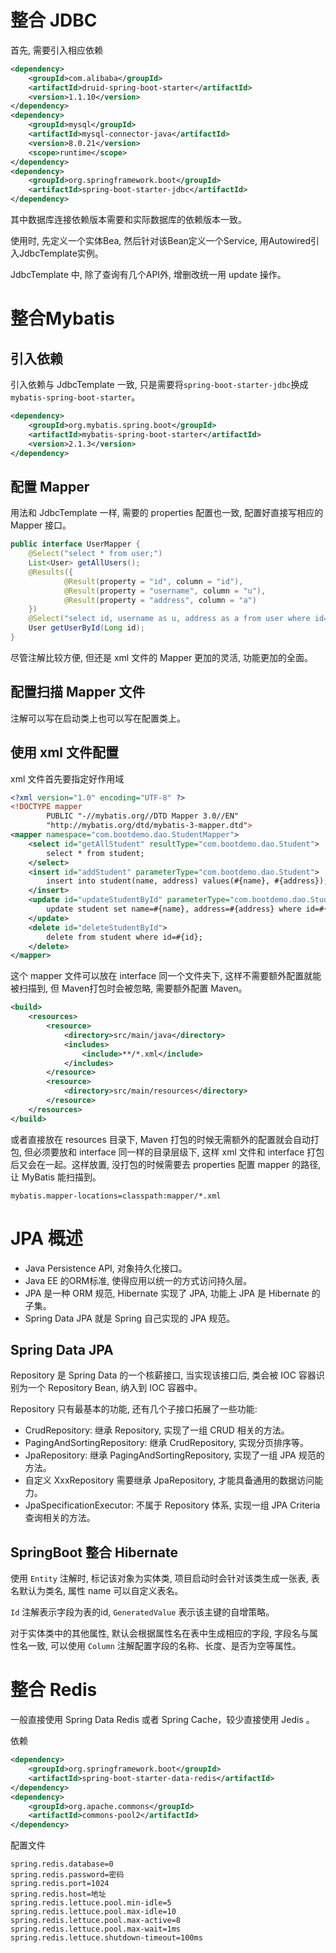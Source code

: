 # 整合 JDBC
首先, 需要引入相应依赖

```xml
<dependency>
    <groupId>com.alibaba</groupId>
    <artifactId>druid-spring-boot-starter</artifactId>
    <version>1.1.10</version>
</dependency>
<dependency>
    <groupId>mysql</groupId>
    <artifactId>mysql-connector-java</artifactId>
    <version>8.0.21</version>
    <scope>runtime</scope>
</dependency>
<dependency>
    <groupId>org.springframework.boot</groupId>
    <artifactId>spring-boot-starter-jdbc</artifactId>
</dependency>
```
其中数据库连接依赖版本需要和实际数据库的依赖版本一致。

使用时, 先定义一个实体Bea, 然后针对该Bean定义一个Service, 用Autowired引入JdbcTemplate实例。

JdbcTemplate 中, 除了查询有几个API外, 增删改统一用 update 操作。

# 整合Mybatis
## 引入依赖
引入依赖与 JdbcTemplate 一致, 只是需要将`spring-boot-starter-jdbc`换成`mybatis-spring-boot-starter`。
```xml
<dependency>
    <groupId>org.mybatis.spring.boot</groupId>
    <artifactId>mybatis-spring-boot-starter</artifactId>
    <version>2.1.3</version>
</dependency>
```

## 配置 Mapper
用法和 JdbcTemplate 一样, 需要的 properties 配置也一致, 配置好直接写相应的 Mapper 接口。
```java
public interface UserMapper {
    @Select("select * from user;")
    List<User> getAllUsers();
    @Results({
            @Result(property = "id", column = "id"),
            @Result(property = "username", column = "u"),
            @Result(property = "address", column = "a")
    })
    @Select("select id, username as u, address as a from user where id=#{id};")
    User getUserById(Long id);
}
```

尽管注解比较方便, 但还是 xml 文件的 Mapper 更加的灵活, 功能更加的全面。

## 配置扫描 Mapper 文件
注解可以写在启动类上也可以写在配置类上。

## 使用 xml 文件配置
xml 文件首先要指定好作用域
```xml
<?xml version="1.0" encoding="UTF-8" ?>
<!DOCTYPE mapper
        PUBLIC "-//mybatis.org//DTD Mapper 3.0//EN"
        "http://mybatis.org/dtd/mybatis-3-mapper.dtd">
<mapper namespace="com.bootdemo.dao.StudentMapper">
    <select id="getAllStudent" resultType="com.bootdemo.dao.Student">
        select * from student;
    </select>
    <insert id="addStudent" parameterType="com.bootdemo.dao.Student">
        insert into student(name, address) values(#{name}, #{address});
    </insert>
    <update id="updateStudentById" parameterType="com.bootdemo.dao.Student">
        update student set name=#{name}, address=#{address} where id=#{id};
    </update>
    <delete id="deleteStudentById">
        delete from student where id=#{id};
    </delete>
</mapper>
```
这个 mapper 文件可以放在 interface 同一个文件夹下, 这样不需要额外配置就能被扫描到, 但 Maven打包时会被忽略, 需要额外配置 Maven。
```xml
<build>
    <resources>
        <resource>
            <directory>src/main/java</directory>
            <includes>
                <include>**/*.xml</include>
            </includes>
        </resource>
        <resource>
            <directory>src/main/resources</directory>
        </resource>
    </resources>
</build>
```
或者直接放在 resources 目录下, Maven 打包的时候无需额外的配置就会自动打包, 但必须要放和 interface 同一样的目录层级下, 这样 xml 文件和 interface 打包后又会在一起。这样放置, 没打包的时候需要去 properties 配置 mapper 的路径, 让 MyBatis 能扫描到。
```properties
mybatis.mapper-locations=classpath:mapper/*.xml
```

# JPA 概述
* Java Persistence API, 对象持久化接口。
* Java EE 的ORM标准, 使得应用以统一的方式访问持久层。
* JPA 是一种 ORM 规范, Hibernate 实现了 JPA, 功能上 JPA 是 Hibernate 的子集。
* Spring Data JPA 就是 Spring 自己实现的 JPA 规范。

## Spring Data JPA
Repository 是 Spring Data 的一个核薪接口, 当实现该接口后, 类会被 IOC 容器识别为一个 Repository Bean, 纳入到 IOC 容器中。

Repository 只有最基本的功能, 还有几个子接口拓展了一些功能: 
* CrudRepository: 继承 Repository, 实现了一组 CRUD 相关的方法。
* PagingAndSortingRepository: 继承 CrudRepository, 实现分页排序等。
* JpaRepository: 继承 PagingAndSortingRepository, 实现了一组 JPA 规范的方法。
* 自定义 XxxRepository 需要继承 JpaRepository, 才能具备通用的数据访问能力。
* JpaSpecificationExecutor: 不属于 Repository 体系, 实现一组 JPA Criteria 查询相关的方法。

## SpringBoot 整合 Hibernate
使用 `Entity` 注解时, 标记该对象为实体类, 项目启动时会针对该类生成一张表, 表名默认为类名, 属性 name 可以自定义表名。

`Id` 注解表示字段为表的id, `GeneratedValue` 表示该主键的自增策略。

对于实体类中的其他属性, 默认会根据属性名在表中生成相应的字段, 字段名与属性名一致, 可以使用 `Column` 注解配置字段的名称、长度、是否为空等属性。

# 整合 Redis
一般直接使用 Spring Data Redis 或者 Spring Cache，较少直接使用 Jedis 。

依赖
```xml
<dependency>
    <groupId>org.springframework.boot</groupId>
    <artifactId>spring-boot-starter-data-redis</artifactId>
</dependency>
<dependency>
    <groupId>org.apache.commons</groupId>
    <artifactId>commons-pool2</artifactId>
</dependency>
```

配置文件
```properties
spring.redis.database=0
spring.redis.password=密码
spring.redis.port=1024
spring.redis.host=地址
spring.redis.lettuce.pool.min-idle=5
spring.redis.lettuce.pool.max-idle=10
spring.redis.lettuce.pool.max-active=8
spring.redis.lettuce.pool.max-wait=1ms
spring.redis.lettuce.shutdown-timeout=100ms
```